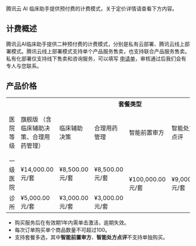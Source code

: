 腾讯云 AI 临床助手提供预付费的计费模式，关于定价详情请查看下方内容。

## 计费概述
腾讯云AI临床助手提供二种预付费的计费模式，分别是私有云部署、腾讯云线上部署模式。腾讯云线上部署模式支持单个产品服务售卖，也支持联合产品服务售卖。
私有化部署仅支持线下售卖和咨询服务，可以填写 [申请单](https://cloud.tencent.com/apply/p/9z37i78ng7l)，审核通过后我们会有专人与您联系。

## 产品价格
<table>
   <tr>
      <th width="0px" style="text-align:center"></td>
      <th width="0px" style="text-align:center"></td>
      <th width="0px"  colspan="4" style="text-align:center">套餐类型</td>
      <th width="0px"  style="text-align:center"></td>
   </tr>
   <tr>
      <td>医院等级</td>
      <td>旗舰版
（含临床辅助决策、合理用药管理）
</td>
      <td>临床辅助决策</td>
      <td>合理用药管理</td>
      <td>智能前置审方</td>
      <td>智能处方点评</td>
      <td>服务有效期</td>
   </tr>
   <tr>
      <td>一级医院</td>
      <td>¥14,000.00元/套</td>
      <td>¥8,500.00元/套</td>
      <td>¥8,500.00元/套</td>
      <td rowspan='2'>¥100,000.00元/套</td>
      <td rowspan='2'>¥9,000.00元/套</td>
      <td>一年</td>
   </tr>
   <tr>
      <td>诊所</td>
      <td>¥5,000.00元/套</td>
      <td>¥3,000.00元/套</td>
      <td>¥3,000.00元/套</td>
      <td>一年</td>
   </tr>
</table>

- 购买服务后在有效期1年内需单击激活，逾期失效。
- 每次订单购买单个商品数量不可超过100。
- 支持套餐多选，其中**智能前置审方**、**智能处方点评**不支持单独购买。
